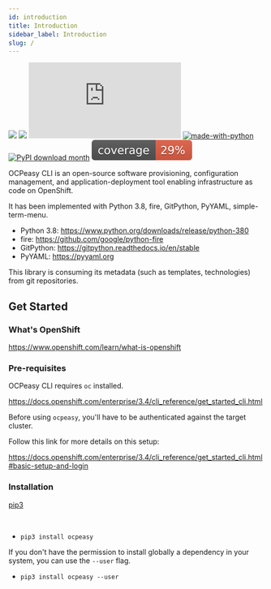 ```yaml
---
id: introduction
title: Introduction
sidebar_label: Introduction
slug: /
---
```


![](https://github.com/ocpeasy/ocpeasy/workflows/ocpeasy-ubuntu-ci/badge.svg)
![](https://github.com/ocpeasy/ocpeasy/workflows/ocpeasy-ubuntu-ci/badge.svg)
[![Website shields.io](https://img.shields.io/website-up-down-green-red/https/www.ocpeasy.org)](https://www.ocpeasy.org/)
[![made-with-python](https://img.shields.io/badge/Made%20with-Python-1f425f.svg)](https://www.python.org/)
[![PyPI download month](https://img.shields.io/pypi/dm/ocpeasy.svg)](https://pypi.python.org/pypi/ocpeasy/)
![](https://raw.githubusercontent.com/ocpeasy/ocpeasy/master/badges/coverage.svg)

OCPeasy CLI is an open-source software provisioning, configuration management, and application-deployment tool enabling infrastructure as code on OpenShift.

It has been implemented with Python 3.8, fire, GitPython, PyYAML, simple-term-menu.

- Python 3.8: https://www.python.org/downloads/release/python-380
- fire: https://github.com/google/python-fire
- GitPython: https://gitpython.readthedocs.io/en/stable
- PyYAML: https://pyyaml.org


This library is consuming its metadata (such as templates, technologies) from git repositories.

## Get Started

### What's OpenShift

https://www.openshift.com/learn/what-is-openshift

### Pre-requisites

OCPeasy CLI requires `oc` installed.

https://docs.openshift.com/enterprise/3.4/cli_reference/get_started_cli.html

Before using `ocpeasy`, you'll have to be authenticated against the target cluster.

Follow this link for more details on this setup:

https://docs.openshift.com/enterprise/3.4/cli_reference/get_started_cli.html#basic-setup-and-login


### Installation

<a
  target="_blank"
  href="https://pip.pypa.io/en/stable/">
  pip3
</a>

<br/>

- `pip3 install ocpeasy`

If you don't have the permission to install globally a dependency in your system, you can use the `--user` flag.

- `pip3 install ocpeasy --user`
